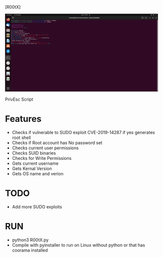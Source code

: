 
[R00tX]

<img src="https://github.com/darkseid-security/R00tX/blob/main/img/R00tX2.png">

PrivEsc Script

Features
============
 + Checks if vulnerable to SUDO exploit CVE-2019-14287 if yes generates root shell
 + Checks if Root account has No password set
 + Checks current user permissions
 + Checks SUID binaries
 + Checks for Write Permissions 
 + Gets current username
 + Gets Kernal Version
 + Gets OS name and verion
 
TODO
============
 + Add more SUDO exploits
 
RUN
============
 + python3 R00tX.py
 + Compile with pyinstaller to run on Linux without python or that has coorama installed
